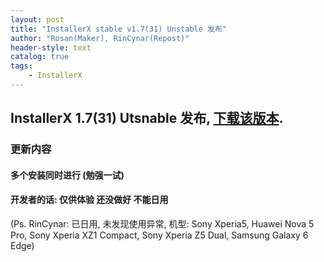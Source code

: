 ```yaml
---
layout: post
title: "InstallerX stable v1.7(31) Unstable 发布"
author: "Rosan(Maker), RinCynar(Repost)"
header-style: text
catalog: true
tags:
    - InstallerX
---
```


## InstallerX 1.7(31) Utsnable 发布, [下载该版本](/file/InstallerX1.7(31)Unstable.apk).

### 更新内容

#### 多个安装同时进行 (勉强一试)

#### 开发者的话: 仅供体验 还没做好 不能日用
(Ps. RinCynar: 已日用, 未发现使用异常, 机型: Sony Xperia5, Huawei Nova 5 Pro, Sony Xperia XZ1 Compact, Sony Xperia Z5 Dual, Samsung Galaxy 6 Edge)